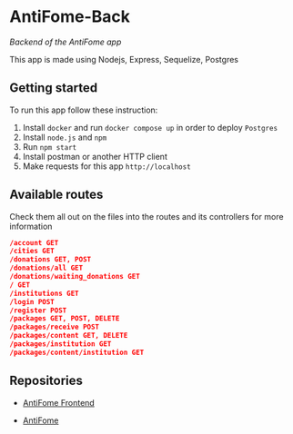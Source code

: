 # AntiFome-Back

_Backend of the AntiFome app_

This app is made using Nodejs, Express, Sequelize, Postgres

## Getting started
To run this app follow these instruction:

1. Install `docker` and run `docker compose up` in order to deploy `Postgres`
2. Install `node.js` and `npm`
3. Run `npm start`
4. Install postman or another HTTP client
5. Make requests for this app `http://localhost`

## Available routes
Check them all out on the files into the routes and its controllers for more information
```json
/account GET
/cities GET
/donations GET, POST
/donations/all GET
/donations/waiting_donations GET
/ GET
/institutions GET
/login POST
/register POST
/packages GET, POST, DELETE
/packages/receive POST
/packages/content GET, DELETE
/packages/institution GET
/packages/content/institution GET
```

## Repositories
* [AntiFome Frontend](https://github.com/nickolasrm/AntiFome-Front)

* [AntiFome](https://github.com/nickolasrm/AntiFome)
